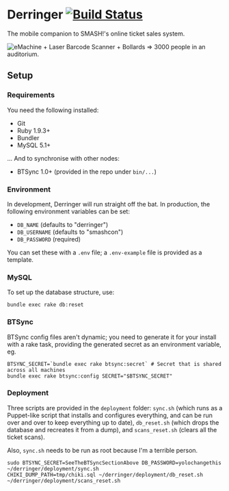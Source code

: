 # Derringer [![Build Status](https://travis-ci.org/damncabbage/derringer.png)](https://travis-ci.org/damncabbage/derringer)

The mobile companion to SMASH!'s online ticket sales system.

![eMachine + Laser Barcode Scanner + Bollards => 3000 people in an auditorium.](http://dl.dropbox.com/u/5687497/Derringer%20Equipment.png)


## Setup

### Requirements

You need the following installed:

* Git
* Ruby 1.9.3+
* Bundler
* MySQL 5.1+

... And to synchronise with other nodes:

* BTSync 1.0+ (provided in the repo under `bin/...`)


### Environment

In development, Derringer will run straight off the bat. In production, the following environment variables can be set:

* `DB_NAME` (defaults to "derringer")
* `DB_USERNAME` (defaults to "smashcon")
* `DB_PASSWORD` (required)

You can set these with a `.env` file; a `.env-example` file is provided as a template.


### MySQL

To set up the database structure, use:

```
bundle exec rake db:reset
```


### BTSync


BTSync config files aren't dynamic; you need to generate it for your install with a rake task, providing the generated secret as an environment variable, eg.

```
BTSYNC_SECRET=`bundle exec rake btsync:secret` # Secret that is shared across all machines
bundle exec rake btsync:config SECRET="$BTSYNC_SECRET"
```

### Deployment

Three scripts are provided in the `deployment` folder: `sync.sh` (which runs as a Puppet-like script that installs and configures everything, and can be run over and over to keep everything up to date), `db_reset.sh` (which drops the database and recreates it from a dump), and `scans_reset.sh` (clears all the ticket scans).

Also, `sync.sh` needs to be run as root because I'm a terrible person.

```
sudo BTSYNC_SECRET=SeeTheBTSyncSectionAbove DB_PASSWORD=yolochangethis ~/derringer/deployment/sync.sh
CHIKI_DUMP_PATH=tmp/chiki.sql ~/derringer/deployment/db_reset.sh
~/derringer/deployment/scans_reset.sh
```
